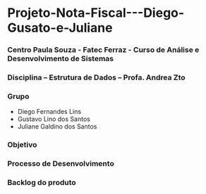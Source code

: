 # Projeto-Nota-Fiscal---Diego-Gusato-e-Juliane
### Centro Paula Souza - Fatec Ferraz - Curso de Análise e Desenvolvimento de Sistemas
### Disciplina – Estrutura de Dados – Profa. Andrea Zto
### Grupo
- Diego Fernandes Lins
- Gustavo Lino dos Santos
- Juliane Galdino dos Santos
### Objetivo

### Processo de Desenvolvimento

### Backlog do produto

